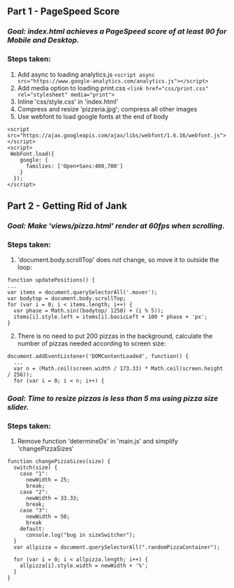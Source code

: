 ## Part 1 - PageSpeed Score
### _Goal: index.html achieves a PageSpeed score of at least 90 for Mobile and Desktop._

### Steps taken:
1. Add async to loading analytics.js
`<script async src="https://www.google-analytics.com/analytics.js"></script>`
2. Add media option to loading print.css
`<link href="css/print.css" rel="stylesheet" media="print">`
3. Inline 'css/style.css' in 'index.html'
4. Compress and resize 'pizzeria.jpg'; compress all other images
5. Use webfont to load google fonts at the end of body
```
<script src="https://ajax.googleapis.com/ajax/libs/webfont/1.6.16/webfont.js"></script>
<script>
 WebFont.load({
    google: {
      families: ['Open+Sans:400,700']
    }
  });
</script>
```

## Part 2 - Getting Rid of Jank
### _Goal: Make 'views/pizza.html' render at 60fps when scrolling._

### Steps taken:
1. 'document.body.scrollTop' does not change, so move it to outside the loop:
```
function updatePositions() {
...
var items = document.querySelectorAll('.mover');
var bodytop = document.body.scrollTop;
for (var i = 0; i < items.length; i++) {
  var phase = Math.sin((bodytop/ 1250) + (i % 5));
  items[i].style.left = items[i].basicLeft + 100 * phase + 'px';
}
```
2. There is no need to put 200 pizzas in the background, calculate the number of
pizzas needed according to screen size:
```
document.addEventListener('DOMContentLoaded', function() {
  ...
  var n = (Math.ceil(screen.width / 173.33) * Math.ceil(screen.height / 256));
  for (var i = 0; i < n; i++) {
```

### _Goal: Time to resize pizzas is less than 5 ms using pizza size slider._

### Steps taken:
1. Remove function 'determineDx' in 'main.js' and simplify 'changePizzaSizes'
```
function changePizzaSizes(size) {
  switch(size) {
    case "1":
      newWidth = 25;
      break;
    case "2":
      newWidth = 33.33;
      break;
    case "3":
      newWidth = 50;
      break
    default:
      console.log("bug in sizeSwitcher");
  }
  var allpizza = document.querySelectorAll(".randomPizzaContainer");

  for (var i = 0; i < allpizza.length; i++) {
    allpizza[i].style.width = newWidth + '%';
  }
}
```
